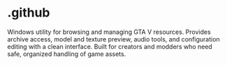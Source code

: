 # .github
Windows utility for browsing and managing GTA V resources. Provides archive access, model and texture preview, audio tools, and configuration editing with a clean interface. Built for creators and modders who need safe, organized handling of game assets.
